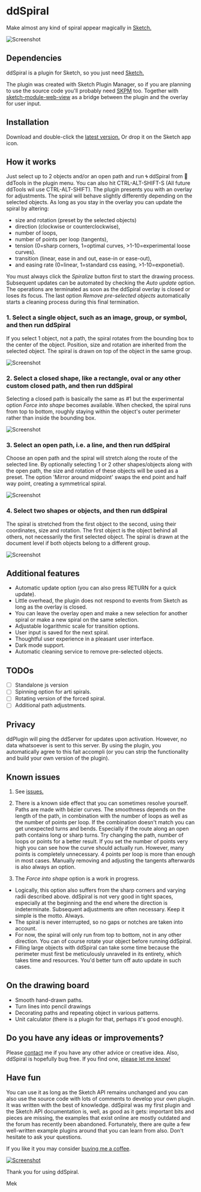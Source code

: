 # ddSpiral
Make almost any kind of spiral appear magically in [Sketch.](https:www.sketch.com)

![Screenshot](repository_images/overlay.png)

## Dependencies
ddSpiral is a plugin for Sketch, so you just need [Sketch.](https://www.sketch.com)

The plugin was created with Sketch Plugin Manager, so if you are planning to use the source code you'll probably need [SKPM](https://github.com/skpm/skpm) too. Together with [sketch-module-web-view](https://github.com/skpm/sketch-module-web-view/tree/master/docs) as a bridge between the plugin and the overlay for user input.

## Installation
Download and double-click the [latest version.](https://github.com/Design-Dude/ddSpiral/releases/latest) Or drop it on the Sketch app icon. 

## How it works
Just select up to 2 objects and/or an open path and run 🌀 ddSpiral from 🧰 ddTools in the plugin menu. You can also hit CTRL-ALT-SHIFT-S (All future ddTools wil use CTRL-ALT-SHIFT). The plugin presents you with an overlay for adjustments. The spiral will behave slightly differently depending on the selected objects. As long as you stay in the overlay you can update the spiral by altering:
- size and rotation (preset by the selected objects)
- direction (clockwise or counterclockwise),
- number of loops,
- number of points per loop (tangents),
- tension (0=sharp corners, 1=optimal curves, >1-10=experimental loose curves).
- transition (linear, ease in and out, ease-in or ease-out),
- and easing rate (0=linear, 1=standard css easing, >1-10=exponetial).

You must always click the _Spiralize_ button first to start the drawing process. Subsequent updates can be automated by checking the _Auto update_ option. The operations are terminated as soon as the ddSpiral overlay is closed or loses its focus. The last option _Remove pre-selected objects_ automatically starts a cleaning process during this final termination.

### 1. Select a single object, such as an image, group, or symbol, and then run ddSpiral
If you select 1 object, not a path, the spiral rotates from the bounding box to the center of the object. Position, size and rotation are inherited from the selected object. The spiral is drawn on top of the object in the same group.

![Screenshot](repository_images/object.svg)

### 2. Select a closed shape, like a rectangle, oval or any other custom closed path, and then run ddSpiral
Selecting a closed path is basically the same as #1 but the experimental option _Force into shape_ becomes available. When checked, the spiral runs from top to bottom, roughly staying within the object's outer perimeter rather than inside the bounding box.

![Screenshot](repository_images/shape.svg)

### 3. Select an open path, i.e. a line, and then run ddSpiral
Choose an open path and the spiral will stretch along the route of the selected line. By optionally selecting 1 or 2 other shapes/objects along with the open path, the size and rotation of these objects will be used as a preset. The option 'Mirror around midpoint' swaps the end point and half way point, creating a symmetrical spiral.

![Screenshot](repository_images/path.svg)

### 4. Select two shapes or objects, and then run ddSpiral
The spiral is stretched from the first object to the second, using their coordinates, size and rotation. The first object is the object behind all others, not necessarily the first selected object. The spiral is drawn at the document level if both objects belong to a different group.

![Screenshot](repository_images/objects.svg)

## Additional features
- Automatic update option (you can also press RETURN for a quick update).
- Little overhead, the plugin does not respond to events from Sketch as long as the overlay is closed.
- You can leave the overlay open and make a new selection for another spiral or make a new spiral on the same selection.
- Adjustable logarithmic scale for transition options.
- User input is saved for the next spiral.
- Thoughtful user experience in a pleasant user interface.
- Dark mode support.
- Automatic cleaning service to remove pre-selected objects.

## TODOs
- [ ] Standalone js version
- [ ] Spinning option for arti spirals.
- [ ] Rotating version of the forced spiral.
- [ ] Additional path adjustments.

## Privacy
ddPlugin will ping the ddServer for updates upon activation. However, no data whatsoever is sent to this server. By using the plugin, you automatically agree to this fait accompli (or you can strip the functionality and build your own version of the plugin).

## Known issues
1. See [issues.](https://github.com/Design-Dude/ddSpiral/issues)

2. There is a known side effect that you can sometimes resolve yourself. Paths are made with bézier curves. The smoothness depends on the length of the path, in combination with the number of loops as well as the number of points per loop. If the combination doesn't match you can get unexpected turns and bends. Especially if the route along an open path contains long or sharp turns. Try changing the path, number of loops or points for a better result. If you set the number of points very high you can see how the curve should actually run. However, many points is completely unnecessary. 4 points per loop is more than enough in most cases. Manually removing and adjusting the tangents afterwards is also always an option.

3. The _Force into shape_ option is a work in progress.
- Logically, this option also suffers from the sharp corners and varying radii described above. ddSpiral is not very good in tight spaces, especially at the beginning and the end where the direction is indeterminate. Subsequent adjustments are often necessary. Keep it simple is the motto. Always.
- The spiral is never interrupted, so no gaps or notches are taken into account.
- For now, the spiral will only run from top to bottom, not in any other direction. You can of course rotate your object before running ddSpiral.
- Filling large objects with ddSpiral can take some time because the perimeter must first be meticulously unraveled in its entirety, which takes time and resources. You'd better turn off auto update in such cases.

## On the drawing board
- Smooth hand-drawn paths.
- Turn lines into pencil drawings
- Decorating paths and repeating object in various patterns.
- Unit calculator (there is a plugin for that, perhaps it's good enough).

## Do you have any ideas or improvements?
Please [contact](https://github.com/Design-Dude/ddSpiral/discussions) me if you have any other advice or creative idea. Also, ddSpiral is hopefully bug free. If you find one, [please let me know! ](https://github.com/Design-Dude/ddSpiral/issues)

## Have fun
You can use it as long as the Sketch API remains unchanged and you can also use the source code with lots of comments to develop your own plugin. It was written with the best of knowledge. ddSpiral was my first plugin and the Sketch API documentation is, well, as good as it gets: important bits and pieces are missing, the examples that exist online are mostly outdated and the forum has recently been abandoned. Fortunately, there are quite a few well-written example plugins around that you can learn from also. Don't hesitate to ask your questions.

If you like it you may consider [buying me a coffee](https://www.buymeacoffee.com/Mastermek).

[![Screenshot](repository_images/coffee.svg)](https://www.buymeacoffee.com/Mastermek)

Thank you for using ddSpiral.

Mek


